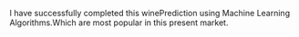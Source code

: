 I have successfully completed this winePrediction using Machine Learning Algorithms.Which are most popular in this present market.
